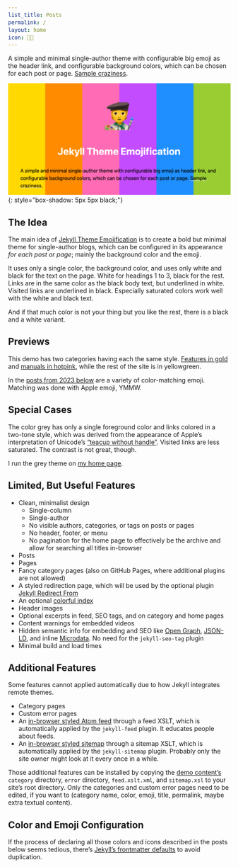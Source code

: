 ```yaml
---
list_title: Posts
permalink: /
layout: home
icon: 🧑‍🎨
---
```

A simple and minimal single-author theme with configurable big emoji as the header link, and configurable background colors, which can be chosen for each post or page. [Sample craziness](/category/the-important-bits).

![Sample](/repo-card.png){: style="box-shadow: 5px 5px black;"}

## The Idea

The main idea of [Jekyll Theme Emojification](https://github.com/michaelnordmeyer/jekyll-theme-emojification) is to create a bold but minimal theme for single-author blogs, which can be configured in its appearance *for each post or page*; mainly the background color and the emoji.

It uses only a single color, the background color, and uses only white and black for the text on the page. White for headings 1 to 3, black for the rest. Links are in the same color as the black body text, but underlined in white. Visited links are underlined in black. Especially saturated colors work well with the white and black text.

And if that much color is not your thing but you like the rest, there is a black and a white variant.

## Previews

This demo has two categories having each the same style. [Features in gold](/category/features) and [manuals in hotpink](/category/manuals), while the rest of the site is in yellowgreen.

In the [posts from 2023 below](#2023) are a variety of color-matching emoji. Matching was done with Apple emoji, YMMW.

## Special Cases

The color grey has only a single foreground color and links colored in a two-tone style, which was derived from the appearance of Apple’s interpretation of Unicode’s [“teacup without handle”](https://emojipedia.org/teacup-without-handle#designs). Visited links are less saturated. The contrast is not great, though.

I run the grey theme on [my home page](https://michaelnordmeyer.com/).

## Limited, But Useful Features

- Clean, minimalist design
  - Single-column
  - Single-author
  - No visible authors, categories, or tags on posts or pages
  - No header, footer, or menu
  - No pagination for the home page to effectively be the archive and allow for searching all titles in-browser
- Posts
- Pages
- Fancy category pages (also on GitHub Pages, where additional plugins are not allowed)
- A styled redirection page, which will be used by the optional plugin [Jekyll Redirect From](https://github.com/jekyll/jekyll-redirect-from)
- An optional [colorful index](/index-colorful)
- Header images
- Optional excerpts in feed, SEO tags, and on category and home pages
- Content warnings for embedded videos
- Hidden semantic info for embedding and SEO like [Open Graph](https://ogp.me/), [JSON-LD](https://json-ld.org/), and inline [Microdata](https://en.wikipedia.org/wiki/Microdata_(HTML)). No need for the `jekyll-seo-tag` plugin
- Minimal build and load times

## Additional Features

Some features cannot applied automatically due to how Jekyll integrates remote themes.

- Category pages
- Custom error pages
- An [in-browser styled Atom feed](/feed.xml) through a feed XSLT, which is automatically applied by the `jekyll-feed` plugin. It educates people about feeds.
- An [in-browser styled sitemap](/sitemap.xml) through a sitemap XSLT, which is automatically applied by the `jekyll-sitemap` plugin. Probably only the site owner might look at it every once in a while.

Those additional features can be installed by copying the [demo content’s](https://github.com/michaelnordmeyer/jekyll-theme-emojification-demo) `category` directory,  `error` directory, `feed.xslt.xml`, and `sitemap.xsl` to your site’s root directory. Only the categories and custom error pages need to be edited, if you want to (category name, color, emoji, title, permalink, maybe extra textual content).

## Color and Emoji Configuration

If the process of declaring all those colors and icons described in the posts below seems tedious, there’s [Jekyll’s frontmatter defaults](/defaults-test/dodgerblue) to avoid duplication.
